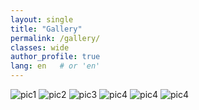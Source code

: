 ```yaml
---
layout: single
title: "Gallery"
permalink: /gallery/
classes: wide
author_profile: true
lang: en   # or 'en'
---
```


<div class="gallery-grid">
  <img src="{{ 'images/3AFA8274-C059-4783-AD7C-F45073F38A92.jpg' | relative_url }}" alt="pic1">
  <img src="{{ 'images/9AFFA20C-DD24-484F-AB8A-145C1C7A0766.jpg' | relative_url }}" alt="pic2">
  <img src="{{ 'images/CER_4969.jpg' | relative_url }}" alt="pic3">
  <img src="{{ 'images/CP MTB XCO Ostrava 2025 web1_52.jpg'| | relative_url }}" alt="pic4">
  <img src="{{ 'images/DSC04938(1).jpeg'| | relative_url }}" alt="pic4">
  <img src="{{ 'images/DSC05196.jpeg'| | relative_url }}" alt="pic4">

  <!-- add more as needed -->
</div>
